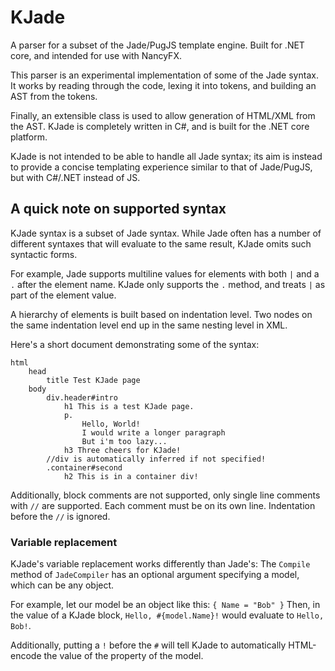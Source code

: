 
# KJade

A parser for a subset of the Jade/PugJS template engine.
Built for .NET core, and intended for use with NancyFX.

This parser is an experimental implementation of some of the Jade syntax.
It works by reading through the code, lexing it into tokens,
and building an AST from the tokens.

Finally, an extensible class is used to allow generation of HTML/XML
from the AST. KJade is completely written in C#, and is built for the
.NET core platform.

KJade is not intended to be able to handle all Jade syntax; its aim is instead
to provide a concise templating experience similar to that of Jade/PugJS, but with
C#/.NET instead of JS.

## A quick note on supported syntax

KJade syntax is a subset of Jade syntax. While Jade often has a number
of different syntaxes that will evaluate to the same result, KJade omits
such syntactic forms.

For example, Jade supports multiline values for elements with both `|` and a `.` after
the element name. KJade only supports the `.` method, and treats `|` as part of the element value.

A hierarchy of elements is built based on indentation level. Two nodes on the
same indentation level end up in the same nesting level in XML.

Here's a short document demonstrating some of the syntax:

```jade
html
    head
        title Test KJade page
    body
        div.header#intro
            h1 This is a test KJade page.
            p.
                Hello, World!
                I would write a longer paragraph
                But i'm too lazy...
            h3 Three cheers for KJade!
        //div is automatically inferred if not specified!
        .container#second
            h2 This is in a container div!
```

Additionally, block comments are not supported, only single line comments with `//` are supported.
Each comment must be on its own line. Indentation before the `//` is ignored.

### Variable replacement

KJade's variable replacement works differently than Jade's:
The `Compile` method of `JadeCompiler` has an optional argument specifying a model, which can be
any object.

For example, let our model be an object like this: `{ Name = "Bob" }`
Then, in the value of a KJade block, `Hello, #{model.Name}!` would evaluate to `Hello, Bob!`.

Additionally, putting a `!` before the `#` will tell KJade to automatically HTML-encode the value
of the property of the model.
